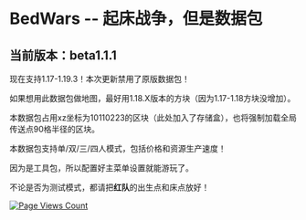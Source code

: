 # BedWars -- 起床战争，但是数据包
## 当前版本：beta1.1.1

现在支持1.17-1.19.3！本次更新禁用了原版数据包！

如果想用此数据包做地图，最好用1.18.X版本的方块（因为1.17-1.18方块没增加）。

本数据包占用xz坐标为10110223的区块（此处加入了存储盒），也将强制加载全局传送点90格半径的区块。

本数据包支持单/双/三/四人模式，包括价格和资源生产速度！

因为是工具包，所以配置好主菜单设置就能游玩了。

不论是否为测试模式，都请把**红队**的出生点和床点放好！

[![Page Views Count](https://badges.toozhao.com/badges/01GV853W6B7M8BG9Q993021J5T/green.svg)](https://badges.toozhao.com/stats/01GV853W6B7M8BG9Q993021J5T "Get your own page views count badge on badges.toozhao.com")
